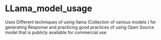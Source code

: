 # LLama_model_usage
 Uses Different techniques of using llama (Collection of various models ) for generating Response and practicing good practices of using Open Source model that is publicly available for commercial use
